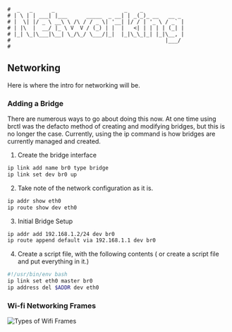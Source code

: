 ```text
#  _   _      _                      _    _
# | \ | | ___| |___      _____  _ __| | _(_)_ __   __ _
# |  \| |/ _ \ __\ \ /\ / / _ \| '__| |/ / | '_ \ / _` |
# | |\  |  __/ |_ \ V  V / (_) | |  |   <| | | | | (_| |
# |_| \_|\___|\__| \_/\_/ \___/|_|  |_|\_\_|_| |_|\__, |
#                                                 |___/
#
```

## Networking

Here is where the intro for networking will be.

### Adding a Bridge

There are numerous ways to go about doing this now. At one time using brctl was the defacto method of creating and modifying bridges, but this is no longer the case. Currently, using the ip command is how bridges are currently managed and created.

1. Create the bridge interface

```bash
ip link add name br0 type bridge
ip link set dev br0 up
```

2. Take note of the network configuration as it is.

```bash
ip addr show eth0
ip route show dev eth0
```

3. Initial Bridge Setup

```bash
ip addr add 192.168.1.2/24 dev br0
ip route append default via 192.168.1.1 dev br0
```

4. Create a script file, with the following contents ( or create a script file and put everything in it.)

```bash
#!/usr/bin/env bash
ip link set eth0 master br0
ip address del $ADDR dev eth0
```

### Wi-fi Networking Frames

![Types of Wifi Frames](https://anoduck.github.io/wiki/assets/img/802.11.png)
